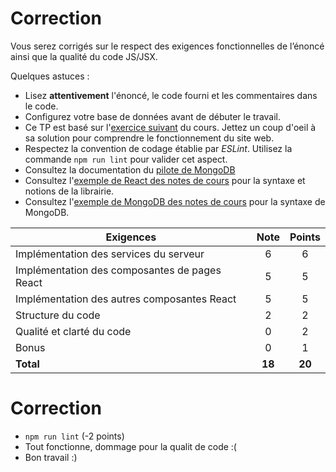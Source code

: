 # Correction

Vous serez corrigés sur le respect des exigences fonctionnelles de l’énoncé ainsi que la qualité du code JS/JSX.

Quelques astuces :
- Lisez **attentivement** l'énoncé, le code fourni et les commentaires dans le code.
- Configurez votre base de données avant de débuter le travail.
- Ce TP est basé sur l'[exercice suivant](https://github.com/LOG2440/Exercices/tree/master/DOM/Player) du cours. Jettez un coup d'oeil à sa solution pour comprendre le fonctionnement du site web.
- Respectez la convention de codage établie par _ESLint_. Utilisez la commande `npm run lint` pour valider cet aspect.
- Consultez la documentation du [pilote de MongoDB](https://www.mongodb.com/docs/drivers/node/current/)
- Consultez l'[exemple de React des notes de cours](https://github.com/LOG2440/Cours-12-React) pour la syntaxe et notions de la librairie. 
- Consultez l'[exemple de MongoDB des notes de cours](https://github.com/LOG2440/Cours-11-MongoDB/) pour la syntaxe de MongoDB. 



| **Exigences**                                 | **Note** | **Points** |
| --------------------------------------------- | :------: | :--------: |
| Implémentation des services du serveur        |    6     |     6      |
| Implémentation des composantes de pages React |    5     |     5      |
| Implémentation des autres composantes React   |    5     |     5      |
| Structure du code                             |    2     |     2      |
| Qualité et clarté du code                     |    0     |     2      |
| Bonus                                         |    0     |     1      |
| **Total**                                     |  **18**   |   **20**   |

# Correction 
- `npm run lint` (-2 points)
- Tout fonctionne, dommage pour la qualit de code :( 
- Bon travail :)